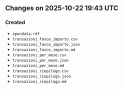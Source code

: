 ## Changes on 2025-10-22 19:43 UTC

### Created

- `opendata.rdf`
- `transazioni_fasce_importo.csv`
- `transazioni_fasce_importo.json`
- `transazioni_fasce_importo.md`
- `transazioni_per_mese.csv`
- `transazioni_per_mese.json`
- `transazioni_per_mese.md`
- `transazioni_riepilogo.csv`
- `transazioni_riepilogo.json`
- `transazioni_riepilogo.md`

